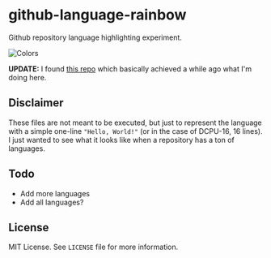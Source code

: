 # github-language-rainbow

Github repository language highlighting experiment.

![Colors](https://raw.github.com/geetarista/github-language-rainbow/master/colors.png)

__UPDATE:__ I found [this repo](https://github.com/leachim6/hello-world) which basically achieved a while ago what I'm doing here.

## Disclaimer

These files are not meant to be executed, but just to represent the language with a simple one-line `"Hello, World!"` (or in the case of DCPU-16, 16 lines). I just wanted to see what it looks like when a repository has a ton of languages.

## Todo

* Add more languages
* Add all languages?

## License

MIT License. See `LICENSE` file for more information.
